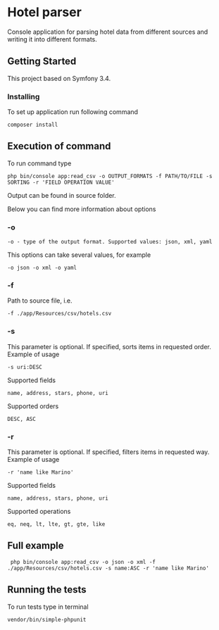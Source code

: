 # Hotel parser

Console application for parsing hotel data from different sources and writing it into different formats.

## Getting Started

This project based on Symfony 3.4.

### Installing

To set up application run following command

```
composer install
```

## Execution of command

To run command type

```
php bin/console app:read_csv -o OUTPUT_FORMATS -f PATH/TO/FILE -s SORTING -r 'FIELD OPERATION VALUE'
```

Output can be found in source folder.

Below you can find more information about options

### -o

```
-o - type of the output format. Supported values: json, xml, yaml
```

This options can take several values, for example

```
-o json -o xml -o yaml
```

### -f

Path to source file, i.e.

```
-f ./app/Resources/csv/hotels.csv
```

### -s

This parameter is optional. If specified, sorts items in requested order. Example of usage

```
-s uri:DESC
```

Supported fields

```
name, address, stars, phone, uri 
```

Supported orders

```
DESC, ASC
```

### -r

This parameter is optional. If specified, filters items in requested way. Example of usage

```
-r 'name like Marino'
```

Supported fields

```
name, address, stars, phone, uri 
```

Supported operations

```
eq, neq, lt, lte, gt, gte, like
```

## Full example

```
 php bin/console app:read_csv -o json -o xml -f ./app/Resources/csv/hotels.csv -s name:ASC -r 'name like Marino'
```

## Running the tests

To run tests type in terminal
```
vendor/bin/simple-phpunit
```
